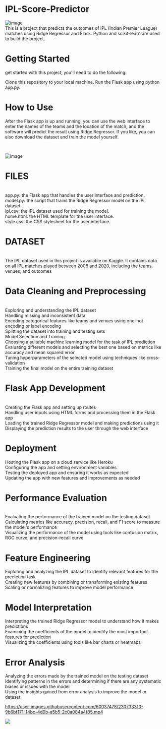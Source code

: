 # IPL-Score-Predictor
![image](https://user-images.githubusercontent.com/60037478/230733764-20b5ef46-123a-4e0f-8c52-4a5f29016cdb.png)
<br>
This is a project that predicts the outcomes of IPL (Indian Premier League) matches using Ridge Regressor and Flask. Python and scikit-learn are used to build the project.
<br>
<h1>Getting Started</h1>
get started with this project, you'll need to do the following:

Clone this repository to your local machine.
Run the Flask app using python app.py.
<h1>How to Use</h1>

After the Flask app is up and running, you can use the web interface to enter the names of the teams and the location of the match, and the software will predict the result using Ridge Regressor. If you like, you can also download the dataset and train the model yourself.

<br>

![image](https://user-images.githubusercontent.com/60037478/230734037-7aa865ed-3aa0-4549-89c1-875a29112e62.png)
<br>
<h1>FILES</h1>
<br>
app.py: the Flask app that handles the user interface and prediction.<br>
model.py: the script that trains the Ridge Regressor model on the IPL dataset.<br>
ipl.csv: the IPL dataset used for training the model.<br>
home.html: the HTML template for the user interface.<br>
style.css: the CSS stylesheet for the user interface.<br>
<h1>DATASET</h1>
<br>
The IPL dataset used in this project is available on Kaggle. It contains data on all IPL matches played between 2008 and 2020, including the teams, venues, and outcomes<br>
<h1>Data Cleaning and Preprocessing</h1>
<br>
Exploring and understanding the IPL dataset<br>
Handling missing and inconsistent data<br>
Encoding categorical features like teams and venues using one-hot encoding or label encoding<br>
Splitting the dataset into training and testing sets<br>
Model Selection and Training<br>
Choosing a suitable machine learning model for the task of IPL prediction<br>
Evaluating different models and selecting the best one based on metrics like accuracy and mean squared error<br>
Tuning hyperparameters of the selected model using techniques like cross-validation<br>
Training the final model on the entire training dataset<br>
<h1>Flask App Development</h1><br>
Creating the Flask app and setting up routes<br>
Handling user inputs using HTML forms and processing them in the Flask app<br>
Loading the trained Ridge Regressor model and making predictions using it<br>
Displaying the prediction results to the user through the web interface<br>
<h1>Deployment</h1>
Hosting the Flask app on a cloud service like Heroku <br>
Configuring the app and setting environment variables<br>
Testing the deployed app and ensuring it works as expected<br>
Updating the app with new features and improvements as needed<br>
<h1>Performance Evaluation</h1><br>
Evaluating the performance of the trained model on the testing dataset<br>
Calculating metrics like accuracy, precision, recall, and F1 score to measure the model's performance<br>
Visualizing the performance of the model using tools like confusion matrix, ROC curve, and precision-recall curve<br>
<h1>Feature Engineering</h1>
Exploring and analyzing the IPL dataset to identify relevant features for the prediction task<br>
Creating new features by combining or transforming existing features<br>
Scaling or normalizing features to improve model performance<br>
<h1>Model Interpretation</h1>
Interpreting the trained Ridge Regressor model to understand how it makes predictions<br>
Examining the coefficients of the model to identify the most important features for prediction<br>
Visualizing the coefficients using tools like bar charts or heatmaps<br>
<h1>Error Analysis</h1>
Analyzing the errors made by the trained model on the testing dataset<br>
Identifying patterns in the errors and determining if there are any systematic biases or issues with the model<br>
Using the insights gained from error analysis to improve the model or dataset<br>

https://user-images.githubusercontent.com/60037478/230733310-9b6bf171-14bc-4d9b-a5b5-2c0a084a4f85.mp4

![](ipl.gif)
